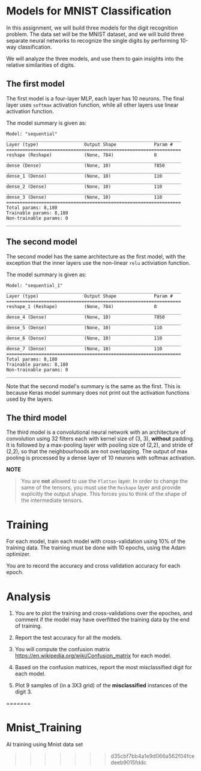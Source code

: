 # Models for MNIST Classification

In this assignment, we will build three models for the digit recognition problem.  The data set will be the MNIST dataset,
and we will build three separate neural networks to recognize the single digits by performing 10-way classification.

We will analyze the three models, and use them to gain insights into the relative similarities of digits.

## The first model

The first model is a four-layer MLP, each layer has 10 neurons.  The final layer uses
`softmax` activation function, while all other layers use linear activation function.

The model summary is given as:
```
Model: "sequential"
_________________________________________________________________
Layer (type)                 Output Shape              Param #   
=================================================================
reshape (Reshape)            (None, 784)               0         
_________________________________________________________________
dense (Dense)                (None, 10)                7850      
_________________________________________________________________
dense_1 (Dense)              (None, 10)                110       
_________________________________________________________________
dense_2 (Dense)              (None, 10)                110       
_________________________________________________________________
dense_3 (Dense)              (None, 10)                110       
=================================================================
Total params: 8,180
Trainable params: 8,180
Non-trainable params: 0
_________________________________________________________________
```

## The second model

The second model has the same architecture as the first model, with the exception that
the inner layers use the non-linear `relu` activiation function.

The model summary is given as:

```
Model: "sequential_1"
_________________________________________________________________
Layer (type)                 Output Shape              Param #   
=================================================================
reshape_1 (Reshape)          (None, 784)               0         
_________________________________________________________________
dense_4 (Dense)              (None, 10)                7850      
_________________________________________________________________
dense_5 (Dense)              (None, 10)                110       
_________________________________________________________________
dense_6 (Dense)              (None, 10)                110       
_________________________________________________________________
dense_7 (Dense)              (None, 10)                110       
=================================================================
Total params: 8,180
Trainable params: 8,180
Non-trainable params: 0
_________________________________________________________________
```

Note that the second model's summary is the same as the first.  This is because Keras model summary does not
print out the activation functions used by the layers.

## The third model

The third model is a convolutional neural network with an architecture of convolution using 32 filters each 
with kernel size of (3, 3), **without** padding.  It is followed by a max-pooling layer with pooling size
of (2,2), and stride of (2,2), so that the neighbourhoods are not overlapping.  The output of max pooling
is processed by a dense layer of 10 neurons with softmax activation.

**NOTE**

> You are **not** allowed to use the `Flatten` layer.  In order to change the same of the tensors,
you must use the `Reshape` layer and provide explicitly the output shape.  This forces
you to think of the shape of the intermediate tensors.

# Training

For each model, train each model with cross-validation using 10% of the training data.
The training must be done with 10 epochs, using the Adam optimizer.

You are to record the accuracy and cross validation accuracy for each epoch.

# Analysis

1. You are to plot the training and cross-validations over the epoches, and comment if
the model may have overfitted the training data by the end of training.

2. Report the test accuracy for all the models.

3. You will compute the confusion matrix https://en.wikipedia.org/wiki/Confusion_matrix for each model.

4. Based on the confusion matrices, report the most misclassified digit for each model.

5. Plot 9 samples of (in a 3X3 grid) of the **misclassified** instances of the digit 3.


=======
# Mnist_Training
AI training using Mnist data set
>>>>>>> d35cbf7bb4a1e9d066a562f04fcedeeb9015fddc
